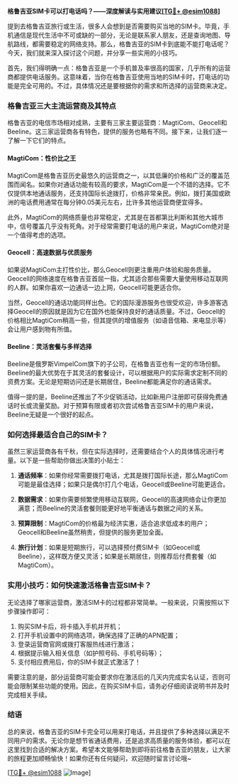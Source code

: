 **格鲁吉亚SIM卡可以打电话吗？——深度解读与实用建议[[TG💪+ @esim1088](https://t.me/s/esim1088)]**

提到去格鲁吉亚旅行或生活，很多人会想到是否需要购买当地的SIM卡。毕竟，手机通信是现代生活中不可或缺的一部分，无论是联系家人朋友，还是查询地图、导航路线，都需要稳定的网络支持。那么，格鲁吉亚的SIM卡到底能不能打电话呢？今天，我们就来深入探讨这个问题，并分享一些实用的小技巧。

首先，我们得明确一点：格鲁吉亚是一个手机普及率很高的国家，几乎所有的运营商都提供电话服务。这意味着，当你在格鲁吉亚使用当地的SIM卡时，打电话的功能是完全可用的。不过，具体情况还是要根据你的需求和所选择的运营商来决定。

### 格鲁吉亚三大主流运营商及其特点

格鲁吉亚的电信市场相对成熟，主要有三家主要运营商：MagtiCom、Geocell和Beeline。这三家运营商各有特色，提供的服务也略有不同。接下来，让我们逐一了解一下它们的特点。

#### MagtiCom：性价比之王

MagtiCom是格鲁吉亚历史最悠久的运营商之一，以其低廉的价格和广泛的覆盖范围而闻名。如果你对通话功能有较高的要求，MagtiCom是一个不错的选择。它不仅提供本地通话服务，还支持国际长途拨打，价格非常亲民。例如，拨打美国或欧洲的电话费用通常在每分钟0.05美元左右，比许多其他运营商便宜得多。

此外，MagtiCom的网络质量也非常稳定，尤其是在首都第比利斯和其他大城市中，信号覆盖几乎没有死角。对于经常需要打电话的用户来说，MagtiCom绝对是一个值得考虑的选项。

#### Geocell：高速数据与优质服务

如果说MagtiCom主打性价比，那么Geocell则更注重用户体验和服务质量。Geocell的网络速度在格鲁吉亚首屈一指，尤其适合那些需要大量使用移动互联网的人群。如果你喜欢一边通话一边上网，Geocell可能更适合你。

当然，Geocell的通话功能同样出色。它的国际漫游服务也很受欢迎，许多游客选择Geocell的原因就是因为它在国外也能保持良好的通话质量。不过，Geocell的价格相比MagtiCom稍高一些，但其提供的增值服务（如语音信箱、来电显示等）会让用户感到物有所值。

#### Beeline：灵活套餐与多样选择

Beeline是俄罗斯VimpelCom旗下的子公司，在格鲁吉亚也有一定的市场份额。Beeline的最大优势在于其灵活的套餐设计，可以根据用户的实际需求定制不同的资费方案。无论是短期访问还是长期居住，Beeline都能满足你的通话需求。

值得一提的是，Beeline还推出了不少促销活动，比如新用户注册即可获得免费通话时长或流量奖励。对于预算有限或者初次尝试格鲁吉亚SIM卡的用户来说，Beeline无疑是一个很好的起点。

### 如何选择最适合自己的SIM卡？

虽然三家运营商各有千秋，但在实际选择时，还需要结合个人的具体情况进行考量。以下是一些帮助你做出决策的小贴士：

1. **通话频率**：如果你经常需要拨打电话，尤其是拨打国际长途，那么MagtiCom可能是最佳选择；如果只是偶尔打几个电话，Geocell或Beeline可能更适合。
   
2. **数据需求**：如果你需要频繁使用移动互联网，Geocell的高速网络会让你更加满意；而Beeline的灵活套餐则能更好地平衡通话与数据之间的关系。

3. **预算限制**：MagtiCom的价格最为经济实惠，适合追求低成本的用户；Geocell和Beeline虽然稍贵，但提供的服务更加全面。

4. **旅行计划**：如果是短期旅行，可以选择预付费SIM卡（如Geocell或Beeline），这样既方便又灵活；如果是长期居住，则推荐后付费套餐（如MagtiCom）。

### 实用小技巧：如何快速激活格鲁吉亚SIM卡？

无论选择了哪家运营商，激活SIM卡的过程都非常简单。一般来说，只需按照以下步骤操作即可：

1. 购买SIM卡后，将卡插入手机并开机；
2. 打开手机设置中的网络选项，确保选择了正确的APN配置；
3. 登录运营商官网或拨打客服热线进行激活；
4. 根据提示输入相关信息（如护照号码、手机号码等）；
5. 支付相应费用后，你的SIM卡就正式激活了！

需要注意的是，部分运营商可能会要求你在激活后的几天内完成实名认证，否则可能会限制某些功能的使用。因此，在购买SIM卡后，请务必仔细阅读说明书并及时完成相关手续。

### 结语

总的来说，格鲁吉亚的SIM卡完全可以用来打电话，并且提供了多种选择以满足不同用户的需求。无论你是想节省通话费用，还是追求高质量的服务体验，都可以在这里找到合适的解决方案。希望本文能够帮助到即将前往格鲁吉亚的朋友，让大家的旅程更加顺畅愉快！如果你还有任何疑问，欢迎随时留言讨论哦~

[[TG💪+ @esim1088](https://t.me/s/esim1088) ![Image](https://i.postimg.cc/4NQfJmqS/Snipaste-2025-05-13-00-14-12.png)]